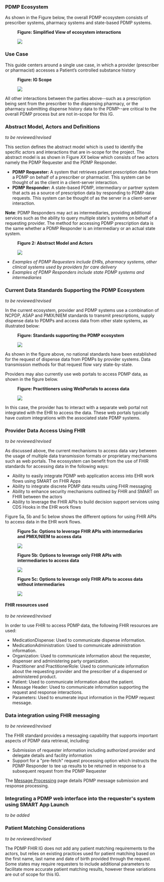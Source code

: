 ### PDMP Ecosystem

As shown in the Figure below, the overall PDMP ecosystem consists of prescriber systems, pharmacy systems and state-based PDMP systems.

<div>
<figure class="figure">
<figcaption class="figure-caption"><strong>Figure: Simplified View of ecosystem interactions</strong></figcaption>
  <p>
  <img src="pdmp-overview-flows.png" style="float:none">  
  </p>
</figure>
</div>

### Use Case
This guide centers around a single use case, in which a provider (prescriber or pharmacist) accesses a Patient’s controlled substance history

<div>
<figure class="figure">
<figcaption class="figure-caption"><strong>Figure: IG Scope</strong></figcaption>
  <p>
  <img src="pdmp-overview-scope.png" style="float:none">  
  </p>
</figure>
</div>

All other interactions between the parties above--such as a prescription being sent from the prescriber to the dispensing pharmacy, or the pharmacy submitting dispense history data to the PDMP--are critical to the overall PDMP process but are not in-scope for this IG. 

### Abstract Model, Actors and Definitions

_to be reviewed/revised_

This section defines the abstract model which is used to identify the specific actors and interactions that are in-scope for the project. The abstract model is as shown in Figure _XX_ below which consists of two actors namely the PDMP Requester and the PDMP Responder.

- **PDMP Requester:** A system that retrieves patient prescription data from a PDMP on behalf of a prescriber or pharmacist. This system can be thought of as the client in a client-server interaction.
- **PDMP Responder:** A state-based PDMP, intermediary or partner system that acts as a source of prescription data by responding to PDMP data requests. This system can be thought of as the server in a client-server interaction.

**Note**: PDMP Responders may act as intermediaries, providing additional services such as the ability to query multiple state's systems on behalf of a requesting provider. The method for accessing PDMP prescription data is the same whether a PDMP Responder is an intermediary or an actual state system.

<div>
<figure class="figure">
<figcaption class="figure-caption"><strong>Figure 2:  Abstract Model and Actors</strong></figcaption>
  <p>
  <img src="abstract-model.png" style="float:none">  
  </p>
</figure>
</div>

- _Examples of PDMP Requesters include EHRs, pharmacy systems, other clinical systems used by providers for care delivery_
- _Examples of PDMP Responders include state PDMP systems and intermediaries_ 
<p></p>

### Current Data Standards Supporting the PDMP Ecosystem

_to be reviewed/revised_

In the current ecosystem, provider and PDMP systems use a combination of NCPDP, ASAP and PMIX/NIEM standards to transmit prescriptions, supply dispense data to PDMPs and access data from other state systems, as illustrated below:

<div>
<figure class="figure">
<figcaption class="figure-caption"><strong>Figure: Standards supporting the PDMP ecosystem</strong></figcaption>
  <p>
  <img src="pdmp-overview-standards.png" style="float:none">  
  </p>
</figure>
</div>

As shown in the figure above, no national standards have been established for the request of dispense data from PDMPs by provider systems. Data transmission methods for that request flow vary state-by-state.

Providers may also currently use web portals to access PDMP data, as shown in the figure below. 

<div>
<figure class="figure">
<figcaption class="figure-caption"><strong>Figure: Practitioners using WebPortals to access  data</strong></figcaption>
  <p>
  <img src="pdmp-data-access-2.png" style="float:none">  
  </p>
</figure>
</div>

In this case, the provider has to interact with a separate web portal not integrated with the EHR to access the  data. These web portals typically have custom integrations with the associated state PDMP systems. 
<p></p>

### Provider Data Access Using FHIR

_to be reviewed/revised_

As discussed above, the current mechanisms to access data vary between the usage of multiple data transmission formats or proprietary mechanisms such as web portals. The  ecossystem can benefit from the use of FHIR standards for accessing  data in the following ways:

* Ability to easily integrate PDMP web application access into EHR work flows using SMART on FHIR Apps
* Ability to integrate discrete PDMP data results using FHIR messaging
* Ability to enhance security mechanisms outlined by FHIR and SMART on FHIR between the  actors
* Ability to leverage the  FHIR APIs to build decision support services using CDS Hooks in the EHR work flows

Figure 5a, 5b and 5c below shows the different options for using FHIR APIs to access  data in the EHR work flows.

<div>
<figure class="figure">
<figcaption class="figure-caption"><strong>Figure 5a: Options to leverage FHIR APIs with intermediaries and PMIX/NIEM to access  data</strong></figcaption>
  <p>
  <img src="pdmp-data-access-fhir-1.png" style="float:none">  
  </p>
</figure>
</div>

<div>
<figure class="figure">
<figcaption class="figure-caption"><strong>Figure 5b: Options to leverage only FHIR APIs with intermediaries to access  data</strong></figcaption>
  <p>
  <img src="pdmp-data-access-fhir-2.png" style="float:none">  
  </p>
</figure>
</div>

<div>
<figure class="figure">
<figcaption class="figure-caption"><strong>Figure 5c: Options to leverage only FHIR APIs to access  data without intermediaries</strong></figcaption>
  <p>
  <img src="pdmp-data-access-fhir-3.png" style="float:none">  
  </p>
</figure>
</div>


#### FHIR resources used

_to be reviewed/revised_

In order to use FHIR to access PDMP data, the following FHIR resources are used:

* MedicationDispense: Used to communicate dispense information.
* MedicationAdministration: Used to communicate administration information.
* Organization: Used to communicate information about the requester, dispenser and administering party organization.
* Practitioner and PractitionerRole: Used to communicate information about the requesting provider and the prescriber of a dispensed or administered product.
* Patient: Used to communicate information about the patient.
* Message Header: Used to communicate information supporting the request and response interactions.
* Parameters: Used to enumerate input information in the PDMP request message.


### Data integration using FHIR messaging

_to be reviewed/revised_

The FHIR standard provides a messaging capability that supports important aspects of PDMP data retrieval, including:

- Submission of requester information including authorized provider and delegate details and facility information
- Support for a "pre-fetch" request processing option which instructs the PDMP Responder to tee up results to be returned in response to a subsequent request from the PDMP Requester

The [Message Processing](message-processing.html) page details PDMP message submission and response processing.


### Integrating a PDMP web interface into the requester's system using SMART App Launch

_to be added_


### Patient Matching Considerations

_to be reviewed/revised_

The PDMP FHIR IG does not add any patient matching requirements to the  actors, but relies on existing practices used for patient matching based on the first name, last name and date of birth provided through the request. Some states may require requesters to include additional parameters to facilitate more accurate patient matching results, however these variations are out of scope for this IG.


<br>


